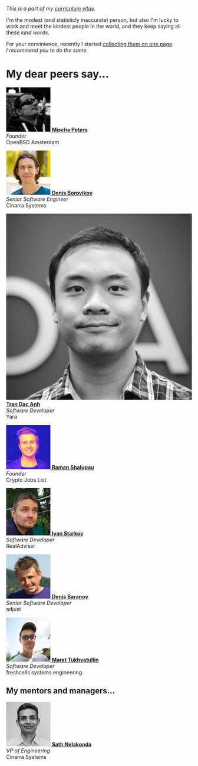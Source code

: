 _This is a part of my [curriculum vitae](/cv.html)._

I'm the modest (and statisticly inaccurate) person, but also I'm
lucky to work and meet the kindest people in the world, and they
keep saying all these _kind words_.

For your convinience, recently I started [collecting them on one
page](/words.html). _I&nbsp;recommend you to do the same._

# My dear peers say...

[<img src="mp.jpeg" class="avatar left">
**Mischa Peters**](mp.html)<br>
_Founder_<br>
OpenBSD Amsterdam

[<img src="db.jpeg" class="avatar left">
**Denis Borovikov**](db.html)<br>
_Senior Software Engineer_<br>
Cinarra Systems

[<img src="tda.jpeg" class="avatar left">
**Tran Dac Anh**](tda.html)<br>
_Software Developer_<br>
Yara

[<img src="rs.jpeg" class="avatar left">
**Raman Shalupau**](rs.html)<br>
_Founder_<br>
Crypto Jobs List

[<img src="is.jpeg" class="avatar left">
**Ivan Starkov**](is.html)<br>
_Software Developer_<br>
RealAdvisor

[<img src="dba.jpeg" class="avatar left">
**Denis Baranov**](dba.html)<br>
_Senior Software Developer_<br>
adjust

[<img src="mt.jpeg" class="avatar left">
**Marat Tukhvatullin**](mt.html)<br>
_Software Developer_<br>
freshcells systems engineering

## My mentors and managers...

[<img src="sn.jpeg" class="avatar left">
**Sath Nelakonda**](sn.html)<br>
_VP of Engineering_<br>
Cinarra Systems
